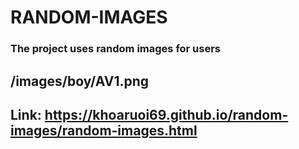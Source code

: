 # RANDOM-IMAGES

### The project uses random images for users
## /images/boy/AV1.png

## Link: https://khoaruoi69.github.io/random-images/random-images.html
